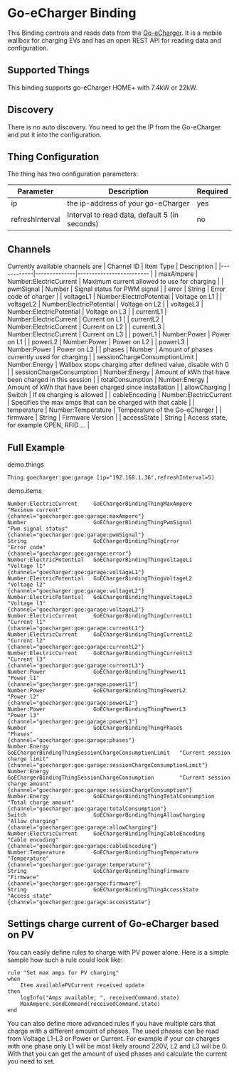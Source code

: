 # Go-eCharger Binding

This Binding controls and reads data from the [Go-eCharger](https://go-e.co/).
It is a mobile wallbox for charging EVs and has an open REST API for reading data and configuration.

## Supported Things

This binding supports go-eCharger HOME+ with 7.4kW or 22kW.

## Discovery

There is no auto discovery.
You need to get the IP from the Go-eCharger and put it into the configuration.

## Thing Configuration

The thing has two configuration parameters:

| Parameter | Description                                                              | Required |
|-----------|------------------------------------------------------------------------- |----------|
| ip        | the ip-address of your go-eCharger | yes |
| refreshInterval  | Interval to read data, default 5 (in seconds) | no |

## Channels

Currently available channels are 
| Channel ID | Item Type    | Description              |
|------------|--------------|------------------------- |
| maxAmpere | Number:ElectricCurrent | Maximum current allowed to use for charging |
| pwmSignal | Number | Signal status for PWM signal |
| error | String | Error code of charger |
| voltageL1 | Number:ElectricPotential | Voltage on L1 |
| voltageL2 | Number:ElectricPotential | Voltage on L2 |
| voltageL3 | Number:ElectricPotential | Voltage on L3 |
| currentL1 | Number:ElectricCurrent | Current on L1 |
| currentL2 | Number:ElectricCurrent | Current on L2 |
| currentL3 | Number:ElectricCurrent | Current on L3 |
| powerL1 | Number:Power | Power on L1 |
| powerL2 | Number:Power | Power on L2 |
| powerL3 | Number:Power | Power on L2 |
| phases | Number | Amount of phases currently used for charging |
| sessionChargeConsumptionLimit | Number:Energy | Wallbox stops charging after defined value, disable with 0 |
| sessionChargeConsumption | Number:Energy | Amount of kWh that have been charged in this session |
| totalConsumption | Number:Energy | Amount of kWh that have been charged since installation |
| allowCharging | Switch | If `ON` charging is allowed |
| cableEncoding | Number:ElectricCurrent | Specifies the max amps that can be charged with that cable |
| temperature | Number:Temperature | Temperature of the Go-eCharger |
| firmware | String | Firmware Version |
| accessState | String | Access state, for example OPEN, RFID ... |

## Full Example

demo.things

```
Thing goecharger:goe:garage [ip="192.168.1.36",refreshInterval=5]
```

demo.items

```
Number:ElectricCurrent     GoEChargerBindingThingMaxAmpere                       "Maximum current"                 {channel="goecharger:goe:garage:maxAmpere"}
Number                     GoEChargerBindingThingPwmSignal                       "Pwm signal status"               {channel="goecharger:goe:garage:pwmSignal"}
String                     GoEChargerBindingThingError                           "Error code"                      {channel="goecharger:goe:garage:error"}
Number:ElectricPotential   GoEChargerBindingThingVoltageL1                       "Voltage l1"                      {channel="goecharger:goe:garage:voltageL1"}
Number:ElectricPotential   GoEChargerBindingThingVoltageL2                       "Voltage l2"                      {channel="goecharger:goe:garage:voltageL2"}
Number:ElectricPotential   GoEChargerBindingThingVoltageL3                       "Voltage l3"                      {channel="goecharger:goe:garage:voltageL3"}
Number:ElectricCurrent     GoEChargerBindingThingCurrentL1                       "Current l1"                      {channel="goecharger:goe:garage:currentL1"}
Number:ElectricCurrent     GoEChargerBindingThingCurrentL2                       "Current l2"                      {channel="goecharger:goe:garage:currentL2"}
Number:ElectricCurrent     GoEChargerBindingThingCurrentL3                       "Current l3"                      {channel="goecharger:goe:garage:currentL3"}
Number:Power               GoEChargerBindingThingPowerL1                         "Power l1"                        {channel="goecharger:goe:garage:powerL1"}
Number:Power               GoEChargerBindingThingPowerL2                         "Power l2"                        {channel="goecharger:goe:garage:powerL2"}
Number:Power               GoEChargerBindingThingPowerL3                         "Power l3"                        {channel="goecharger:goe:garage:powerL3"}
Number                     GoEChargerBindingThingPhases                          "Phases"                          {channel="goecharger:goe:garage:phases"}
Number:Energy              GoEChargerBindingThingSessionChargeConsumptionLimit   "Current session charge limit"    {channel="goecharger:goe:garage:sessionChargeConsumptionLimit"}
Number:Energy              GoEChargerBindingThingSessionChargeConsumption        "Current session charge amount"   {channel="goecharger:goe:garage:sessionChargeConsumption"}
Number:Energy              GoEChargerBindingThingTotalConsumption                "Total charge amount"             {channel="goecharger:goe:garage:totalConsumption"}
Switch                     GoEChargerBindingThingAllowCharging                   "Allow charging"                  {channel="goecharger:goe:garage:allowCharging"}
Number:ElectricCurrent     GoEChargerBindingThingCableEncoding                   "Cable encoding"                  {channel="goecharger:goe:garage:cableEncoding"}
Number:Temperature         GoEChargerBindingThingTemperature                     "Temperature"                     {channel="goecharger:goe:garage:temperature"}
String                     GoEChargerBindingThingFirmware                        "Firmware"                        {channel="goecharger:goe:garage:firmware"}
String                     GoEChargerBindingThingAccessState                     "Access state"                    {channel="goecharger:goe:garage:accessState"}
```

## Settings charge current of Go-eCharger based on PV

You can easily define rules to charge with PV power alone.
Here is a simple sample how such a rule could look like:

```
rule "Set max amps for PV charging"
when
    Item availablePVCurrent received update
then
    logInfo("Amps available: ", receivedCommand.state)
    MaxAmpere.sendCommand(receivedCommand.state)
end
```
You can also define more advanced rules if you have multiple cars that charge with a different amount of phases.
The used phases can be read from Voltage L1-L3 or Power or Current.
For example if your car charges with one phase only L1 will be most likely around 220V, L2 and L3 will be 0.
With that you can get the amount of used phases and calculate the current you need to set.

